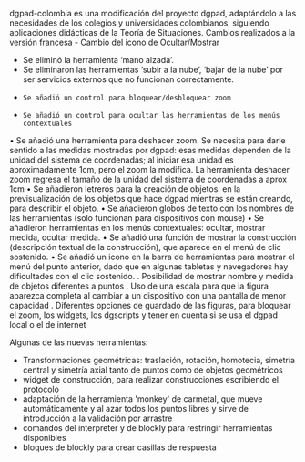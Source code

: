 dgpad-colombia es una modificación del proyecto dgpad, adaptándolo a las necesidades de los colegios y universidades colombianos, siguiendo aplicaciones didácticas de la Teoría de Situaciones.
Cambios realizados a la versión francesa
	- Cambio del icono de Ocultar/Mostrar
  - Se eliminó la herramienta ‘mano alzada’.
 - Se eliminaron las herramientas ‘subir a la nube’, ‘bajar de la nube’ por ser servicios externos que no funcionan correctamente.
  - 	Se añadió un control para bloquear/desbloquear zoom
  - 	Se añadió un control para ocultar las herramientas de los menús contextuales
  •	Se añadió una herramienta para deshacer zoom. Se necesita para darle sentido a las medidas mostradas por dgpad: esas medidas dependen de la unidad del sistema de coordenadas; al iniciar esa unidad es aproximadamente 1cm, pero el zoom la modifica. La herramienta deshacer zoom regresa el tamaño de la unidad del sistema de coordenadas a aprox 1cm
  •	Se añadieron letreros para la creación de objetos: en la previsualización de los objetos que hace dgpad mientras se están creando, para describir el objeto.
  •	Se añadieron globos de texto con los nombres de las herramientas (solo funcionan para dispositivos con mouse)
  •	Se añadieron herramientas en los menús contextuales: ocultar, mostrar medida, ocultar medida.
  •	Se añadió una función de mostrar la construcción (descripción textual de la construcción), que aparece en el menú de clic sostenido.
  •	Se añadió un icono en la barra de herramientas para mostrar el menú del punto anterior, dado que en algunas tabletas y navegadores hay dificultades con el clic sostenido.
  . Posibilidad de mostrar nombre y medida de objetos diferentes a puntos
  . Uso de una escala para que la figura aparezca completa al cambiar a un dispositivo con una pantalla de menor capacidad
  . Diferentes opciones de guardado de las figuras, para bloquear el zoom, los widgets, los dgscripts y tener en cuenta si se usa el dgpad local o el de internet

Algunas de las nuevas herramientas:
  - Transformaciones geométricas: traslación, rotación, homotecia, simetría central y simetría axial tanto de puntos como de objetos geométricos
  - widget de construcción, para realizar construcciones escribiendo el protocolo
  - adaptación de la herramienta 'monkey' de carmetal, que mueve automáticamente y al azar todos los puntos libres y sirve de introducción a la validación por arrastre
  - comandos del interpreter y de blockly para restringir herramientas disponibles
  - bloques de blockly para crear casillas de respuesta
